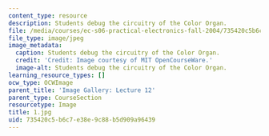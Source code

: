 ```yaml
---
content_type: resource
description: Students debug the circuitry of the Color Organ.
file: /media/courses/ec-s06-practical-electronics-fall-2004/735420c5b6c7e38e9c88b5d909a96439_1.jpg
file_type: image/jpeg
image_metadata:
  caption: Students debug the circuitry of the Color Organ.
  credit: 'Credit: Image courtesy of MIT OpenCourseWare.'
  image-alt: Students debug the circuitry of the Color Organ.
learning_resource_types: []
ocw_type: OCWImage
parent_title: 'Image Gallery: Lecture 12'
parent_type: CourseSection
resourcetype: Image
title: 1.jpg
uid: 735420c5-b6c7-e38e-9c88-b5d909a96439
---
```

